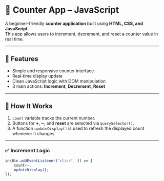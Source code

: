 # 🔢 Counter App – JavaScript

A beginner-friendly **counter application** built using **HTML, CSS, and JavaScript**.  
This app allows users to increment, decrement, and reset a counter value in real time.

---

## 🚀 Features

- Simple and responsive counter interface  
- Real-time display update  
- Clean JavaScript logic with DOM manipulation  
- 3 main actions: **Increment**, **Decrement**, **Reset**

---

## 🧠 How It Works

1. `count` variable tracks the current number.
2. Buttons for **+**, **−**, and **reset** are selected via `querySelector()`.
3. A function `updateDisplay()` is used to refresh the displayed count whenever it changes.

---

### ✅ Increment Logic

```js
incBtn.addEventListener("click", () => {
    count++;
    updateDisplay();
});
